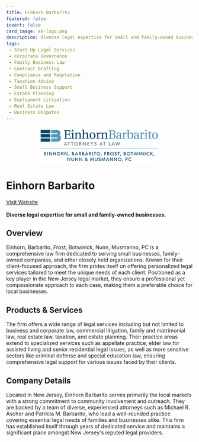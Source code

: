 ```yaml
---
title: Einhorn Barbarito
featured: false
invert: false
card_image: eb-logo.png
description: Diverse legal expertise for small and family-owned businesses.
tags: 
 - Start-Up Legal Services
 - Corporate Governance
 - Family Business Law
 - Contract Drafting
 - Compliance and Regulation
 - Taxation Advice
 - Small Business Support
 - Estate Planning
 - Employment Litigation
 - Real Estate Law
 - Business Disputes
---
```


<div align="center">
<a href="https://www.einhornlawyers.com/practices/business-corporate-law/">
<img src="eb-logo.png" alt="Logo" style="min-width: 200px; max-width: 600px; height: auto;" >
</a>
</div>

# Einhorn Barbarito
<a href="https://www.einhornlawyers.com/practices/business-corporate-law/">Visit Website</a>
<br>
<br>
**Diverse legal expertise for small and family-owned businesses.**

## Overview
Einhorn, Barbarito, Frost, Botwinick, Nunn, Musmanno, PC is a comprehensive law firm dedicated to serving small businesses, family-owned companies, and other closely held organizations. Known for their client-focused approach, the firm prides itself on offering personalized legal services tailored to meet the unique needs of each client. Positioned as a key player in the New Jersey legal market, they ensure a professional yet compassionate approach to each case, making them a preferable choice for local businesses.
## Products & Services 
The firm offers a wide range of legal services including but not limited to business and corporate law, commercial litigation, family and matrimonial law, real estate law, taxation, and estate planning. Their practice areas extend to specialized services such as appellate practice, elder law for assisted living and senior residential legal issues, as well as more sensitive sectors like criminal defense and special education law, ensuring comprehensive legal support for various issues faced by their clients.
## Company Details 
Located in New Jersey, Einhorn Barbarito serves primarily the local markets with a strong commitment to community involvement and outreach. They are backed by a team of diverse, experienced attorneys such as Michael R. Ascher and Patricia M. Barbarito, who lead a well-rounded practice covering essential legal needs of families and businesses alike. This firm has established itself through years of dedicated service and maintains a significant place amongst New Jersey's reputed legal providers.

